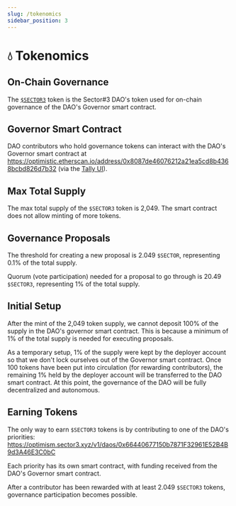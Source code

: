 ```yaml
---
slug: /tokenomics
sidebar_position: 3
---
```


# 💧 Tokenomics

## On-Chain Governance

The [`$SECTOR3`](https://optimistic.etherscan.io/token/0xe5ec44dd7d49e6edf31878e55dec12eb79bd10ae) token is the Sector#3 DAO's token used for on-chain governance of the DAO's Governor smart contract.

## Governor Smart Contract

DAO contributors who hold governance tokens can interact with the DAO's Governor smart contract at  https://optimistic.etherscan.io/address/0x8087de46076212a21ea5cd8b4368bcbd826d7b32 (via the [Tally UI](https://www.tally.xyz/gov/sector-3-optimism)).

## Max Total Supply

The max total supply of the `$SECTOR3` token is 2,049. The smart contract does not allow minting of more tokens.

## Governance Proposals

The threshold for creating a new proposal is 2.049 `$SECTOR`, representing 0.1% of the total supply.

Quorum (vote participation) needed for a proposal to go through is 20.49 `$SECTOR3`, representing 1% of the total supply.

## Initial Setup

After the mint of the 2,049 token supply, we cannot deposit 100% of the supply in the DAO's governor smart contract. This is because a minimum of 1% of the total supply is needed for executing proposals.

As a temporary setup, 1% of the supply were kept by the deployer account so that we don't lock ourselves out of the Governor smart contract. Once 100 tokens have been put into circulation (for rewarding contributors), the remaining 1% held by the deployer account will be transferred to the DAO smart contract. At this point, the governance of the DAO will be fully decentralized and autonomous.

## Earning Tokens

The only way to earn `$SECTOR3` tokens is by contributing to one of the DAO's priorities: https://optimism.sector3.xyz/v1/daos/0x66440677150b7871F32961E52B4B9d3A46E3C0bC

Each priority has its own smart contract, with funding received from the DAO's Governor smart contract.

After a contributor has been rewarded with at least 2.049 `$SECTOR3` tokens, governance participation becomes possible.
